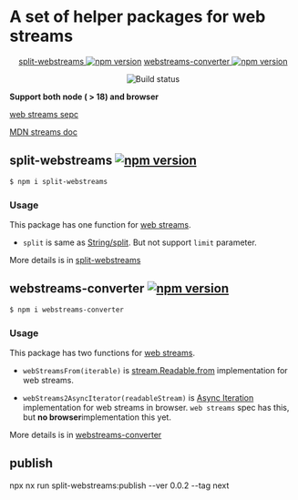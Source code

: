# A set of helper packages for web streams

<div align="center">

[split-webstreams ![npm version](https://img.shields.io/npm/v/split-webstreams.svg?style=flat-square)](https://www.npmjs.com/package/split-webstreams)
[webstreams-converter ![npm version](https://img.shields.io/npm/v/webstreams-converter.svg?style=flat-square)](https://www.npmjs.com/package/webstreams-converter)

![Build status](https://img.shields.io/github/workflow/status/zizifn/webstreams-helper/CI/main)

</div>

**Support both node ( > 18) and browser**

[web streams sepc](https://streams.spec.whatwg.org/)

[MDN streams doc](https://developer.mozilla.org/en-US/docs/Web/API/Streams_API)

## split-webstreams [![npm version](https://img.shields.io/npm/v/split-webstreams.svg?style=flat-square)](https://www.npmjs.com/package/split-webstreams)

```bash
$ npm i split-webstreams
```

### Usage

This package has one function for [web streams](https://streams.spec.whatwg.org/).

- `split` is same as [String/split](https://developer.mozilla.org/en-US/docs/Web/JavaScript/Reference/Global_Objects/String/split). But not support `limit` parameter.

More details is in [split-webstreams](./packages/split-webstreams/README.md)

## webstreams-converter [![npm version](https://img.shields.io/npm/v/webstreams-converter.svg?style=flat-square)](https://www.npmjs.com/package/webstreams-converter)

```bash
$ npm i webstreams-converter
```

### Usage

This package has two functions for [web streams](https://streams.spec.whatwg.org/).

- `webStreamsFrom(iterable)` is [stream.Readable.from](https://nodejs.org/api/stream.html#streamreadablefromiterable-options) implementation for web streams.

- `webStreams2AsyncIterator(readableStream)` is [Async Iteration](https://nodejs.org/api/webstreams.html#async-iteration) implementation for web streams in browser. `web streams` spec has this, but **no browser**implementation this yet.

More details is in [webstreams-converter](./packages/webstreams-converter/README.md)

## publish

npx nx run split-webstreams:publish --ver 0.0.2 --tag next
